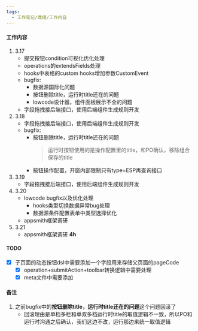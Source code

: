 ```yaml
---
tags:
  - 工作笔记/鼎捷/工作内容
---
```

#### 工作内容
1. 3.17
	- 提交按钮condition可视化优化处理
	- operations的extendsFields处理
	- hooks中表格的custom hooks增加参数CustomEvent
	- bugfix:
		- 数据源国际化问题
		- 按钮删除title，运行时title还在的问题
		- lowcode设计器，组件面板展示不全的问题
	- 字段拖拽接后端接口，使用后端组件生成规则开发
2. 3.18
	- 字段拖拽接后端接口，使用后端组件生成规则开发
	- bugfix:
		- 按钮删除title，运行时title还在的问题
		  > 运行时按钮使用的是操作配置里的title，和PO确认，移除组合保存的title
		- 按钮操作配置，开窗内部限制只有type=ESP再查询接口
3. 3.19
	- 字段拖拽接后端接口，使用后端组件生成规则开发
4. 3.20
	- lowcode bugfix以及优化处理
		- hooks类型切换数据异常bug处理
		- 数据源条件配置表单中类型选择优化
	- appsmith框架调研
5. 3.21
	- appsmith框架调研 **4h**

#### TODO
- [x] 子页面的动态按钮dsl中需要添加一个字段用来存储父页面的pageCode
	- [x] operation+submitAction+toolbar转换逻辑中需要处理
	- [x] meta文件中需要添加

#### 备注
1. 之前bugfix中的**按钮删除title，运行时title还在的问题**这个问题回滚了
	- 回滚理由是单档多栏和单双多档运行时title的取值逻辑不一致，所以PO和运行时沟通之后确认，我们这边不改，运行那边来统一取值逻辑
